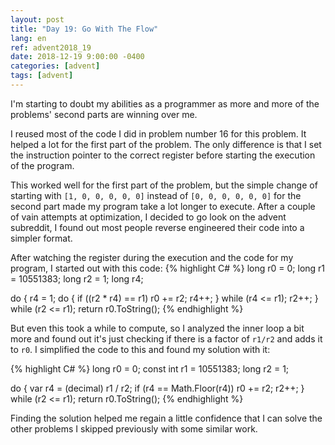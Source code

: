 ```yaml
---
layout: post
title: "Day 19: Go With The Flow"
lang: en
ref: advent2018_19
date: 2018-12-19 9:00:00 -0400
categories: [advent]
tags: [advent]
---
```

I'm starting to doubt my abilities as a programmer as more and more of the problems' second parts are winning over me.

I reused most of the code I did in problem number 16 for this problem. It helped a lot for the first part of the problem. The only difference is that I set the instruction pointer to the correct register before starting the execution of the program.

This worked well for the first part of the problem, but the simple change of starting with ```[1, 0, 0, 0, 0, 0]``` instead of ```[0, 0, 0, 0, 0, 0]``` for the second part made my program take a lot longer to execute. After a couple of vain attempts at optimization, I decided to go look on the advent subreddit, I found out most people reverse engineered their code into a simpler format.

After watching the register during the execution and the code for my program, I started out with this code:
{% highlight C# %}
long r0 = 0;
long r1 = 10551383;
long r2 = 1;
long r4;

do
{
    r4 = 1;
    do
    {
        if ((r2 * r4) == r1) r0 += r2;
        r4++;
    }
    while (r4 <= r1);
    r2++;
}
while (r2 <= r1);
return r0.ToString();
{% endhighlight %}

But even this took a while to compute, so I analyzed the inner loop a bit more and found out it's just checking if there is a factor of ```r1/r2``` and adds it to ```r0```. I simplified the code to this and found my solution with it:

{% highlight C# %}
 long r0 = 0;
 const int r1 = 10551383;
 long r2 = 1;

do
{
    var r4 = (decimal) r1 / r2;
    if (r4 == Math.Floor(r4)) r0 += r2;
    r2++;
}
while (r2 <= r1);
return r0.ToString();
{% endhighlight %}

Finding the solution helped me regain a little confidence that I can solve the other problems I skipped previously with some similar work.